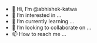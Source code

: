 - 👋 Hi, I’m @abhishek-katwa
- 👀 I’m interested in ...
- 🌱 I’m currently learning ...
- 💞️ I’m looking to collaborate on ...
- 📫 How to reach me ...

<!---
abhishek-katwa/abhishek-katwa is a ✨ special ✨ repository because its `README.md` (this file) appears on your GitHub profile.
You can click the Preview link to take a look at your changes.
--->
